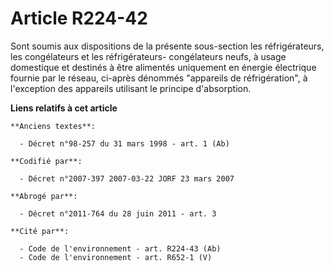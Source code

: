 # Article R224-42

Sont soumis aux dispositions de la présente sous-section les réfrigérateurs, les congélateurs et les réfrigérateurs-
congélateurs neufs, à usage domestique et destinés à être alimentés uniquement en énergie électrique fournie par le réseau,
ci-après dénommés "appareils de réfrigération", à l'exception des appareils utilisant le principe d'absorption.

**Liens relatifs à cet article**

	**Anciens textes**:

	  - Décret n°98-257 du 31 mars 1998 - art. 1 (Ab)

	**Codifié par**:

	  - Décret n°2007-397 2007-03-22 JORF 23 mars 2007

	**Abrogé par**:

	  - Décret n°2011-764 du 28 juin 2011 - art. 3

	**Cité par**:

	  - Code de l'environnement - art. R224-43 (Ab)
	  - Code de l'environnement - art. R652-1 (V)
